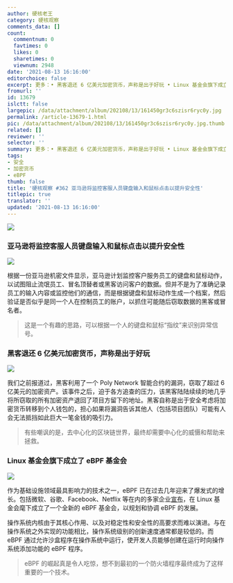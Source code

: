```yaml
---
author: 硬核老王
category: 硬核观察
comments_data: []
count:
  commentnum: 0
  favtimes: 0
  likes: 0
  sharetimes: 0
  viewnum: 2948
date: '2021-08-13 16:16:00'
editorchoice: false
excerpt: 更多：• 黑客退还 6 亿美元加密货币，声称是出于好玩 • Linux 基金会旗下成立了 eBPF 基金会
fromurl: ''
id: 13679
islctt: false
largepic: /data/attachment/album/202108/13/161450gr3c6szisr6ryc0y.jpg
permalink: /article-13679-1.html
pic: /data/attachment/album/202108/13/161450gr3c6szisr6ryc0y.jpg.thumb.jpg
related: []
reviewer: ''
selector: ''
summary: 更多：• 黑客退还 6 亿美元加密货币，声称是出于好玩 • Linux 基金会旗下成立了 eBPF 基金会
tags:
- 安全
- 加密货币
- eBPF
thumb: false
title: '硬核观察 #362 亚马逊将监控客服人员键盘输入和鼠标点击以提升安全性'
titlepic: true
translator: ''
updated: '2021-08-13 16:16:00'
---
```


![](/data/attachment/album/202108/13/161450gr3c6szisr6ryc0y.jpg)


### 亚马逊将监控客服人员键盘输入和鼠标点击以提升安全性


![](/data/attachment/album/202108/13/161455yvjttex7v7gabge1.jpg)


根据一份亚马逊机密文件显示，亚马逊计划监控客户服务员工的键盘和鼠标动作，以试图阻止流氓员工、冒名顶替者或黑客访问客户的数据。但并不是为了准确记录员工的输入内容或监控他们的通信，而是根据键盘和鼠标动作生成一个档案，然后验证是否似乎是同一个人在控制员工的账户，以抓住可能随后窃取数据的黑客或冒名者。



> 
> 这是一个有趣的思路，可以根据一个人的键盘和鼠标“指纹”来识别异常信号。
> 
> 
> 


### 黑客退还 6 亿美元加密货币，声称是出于好玩


![](/data/attachment/album/202108/13/161509mpjp521yul2fcmuu.jpg)


我们之前报道过，黑客利用了一个 Poly Network 智能合约的漏洞，窃取了超过 6 亿美元的加密资产。该事件之后，迫于各方追查的压力，该黑客陆陆续续的地几乎将所窃取的所有加密资产退回了项目方留下的地址。黑客自称是出于安全考虑将加密货币转移到个人钱包的，担心如果将漏洞告诉其他人（包括项目团队）可能有人会无法抵挡如此巨大一笔金钱的吸引力。



> 
> 有些嘲讽的是，去中心化的区块链世界，最终却需要中心化的威慑和帮助来拯救。
> 
> 
> 


### Linux 基金会旗下成立了 eBPF 基金会


![](/data/attachment/album/202108/13/161532x7cf6ertzacd7f18.jpg)


作为基础设施领域最具影响力的技术之一，eBPF 已在过去几年迎来了爆发式的增长。包括微软、谷歌、Facebook、Netflix 等在内的多家企业[宣布](https://www.linuxfoundation.org/press-release/facebook-google-isovalent-microsoft-and-netflix-launch-ebpf-foundation-as-part-of-the-linux-foundation/)，在 Linux 基金会麾下成立了一个全新的 eBPF 基金会，以规划和协调 eBPF 的发展。


操作系统内核由于其核心作用、以及对稳定性和安全性的高要求而难以演进。与在操作系统之外实现的功能相比，操作系统级别的创新速度通常都是较低的。而 eBPF 通过允许沙盒程序在操作系统中运行，使开发人员能够创建在运行时向操作系统添加功能的 eBPF 程序。



> 
> eBPF 的崛起真是令人吃惊，想不到最初的一个防火墙程序最终成为了这样重要的一个技术。
> 
> 
>